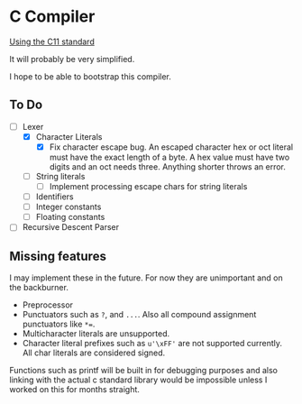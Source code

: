 # C Compiler

[Using the C11 standard](https://www.open-std.org/jtc1/sc22/WG14/www/docs/n1256.pdf)

It will probably be very simplified.

I hope to be able to bootstrap this compiler.

## To Do

- [ ] Lexer
    - [x] Character Literals
        - [x] Fix character escape bug. An escaped character hex or oct literal must have the exact length of a byte. A hex value must have two digits and an oct needs three. Anything shorter throws an error.
    - [ ] String literals
        - [ ] Implement processing escape chars for string literals
    - [ ] Identifiers
    - [ ] Integer constants
    - [ ] Floating constants
- [ ] Recursive Descent Parser

## Missing features

I may implement these in the future. For now they are unimportant and on the backburner.

- Preprocessor
- Punctuators such as `?`, and `...`. Also all compound assignment punctuators like `*=`.
- Multicharacter literals are unsupported.
- Character literal prefixes such as `u'\xFF'` are not supported currently. All char literals are considered signed.

Functions such as printf will be built in for debugging purposes and also linking with the actual c standard library would be impossible unless I worked on this for months straight.
